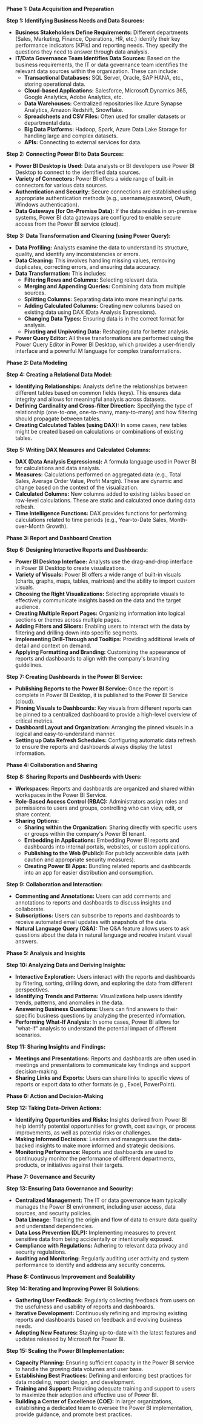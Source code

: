 

**Phase 1: Data Acquisition and Preparation**

**Step 1: Identifying Business Needs and Data Sources:**

- **Business Stakeholders Define Requirements:** Different departments (Sales, Marketing, Finance, Operations, HR, etc.) identify their key performance indicators (KPIs) and reporting needs. They specify the questions they need to answer through data analysis.
- **IT/Data Governance Team Identifies Data Sources:** Based on the business requirements, the IT or data governance team identifies the relevant data sources within the organization. These can include:
    - **Transactional Databases:** SQL Server, Oracle, SAP HANA, etc., storing operational data.
    - **Cloud-based Applications:** Salesforce, Microsoft Dynamics 365, Google Analytics, Adobe Analytics, etc.
    - **Data Warehouses:** Centralized repositories like Azure Synapse Analytics, Amazon Redshift, Snowflake.
    - **Spreadsheets and CSV Files:** Often used for smaller datasets or departmental data.
    - **Big Data Platforms:** Hadoop, Spark, Azure Data Lake Storage for handling large and complex datasets.
    - **APIs:** Connecting to external services for data.

**Step 2: Connecting Power BI to Data Sources:**

- **Power BI Desktop is Used:** Data analysts or BI developers use Power BI Desktop to connect to the identified data sources.
- **Variety of Connectors:** Power BI offers a wide range of built-in connectors for various data sources.
- **Authentication and Security:** Secure connections are established using appropriate authentication methods (e.g., username/password, OAuth, Windows authentication).
- **Data Gateways (for On-Premise Data):** If the data resides in on-premise systems, Power BI data gateways are configured to enable secure access from the Power BI service (cloud).

**Step 3: Data Transformation and Cleaning (using Power Query):**

- **Data Profiling:** Analysts examine the data to understand its structure, quality, and identify any inconsistencies or errors.
- **Data Cleaning:** This involves handling missing values, removing duplicates, correcting errors, and ensuring data accuracy.
- **Data Transformation:** This includes:
    - **Filtering Rows and Columns:** Selecting relevant data.
    - **Merging and Appending Queries:** Combining data from multiple sources.
    - **Splitting Columns:** Separating data into more meaningful parts.
    - **Adding Calculated Columns:** Creating new columns based on existing data using DAX (Data Analysis Expressions).
    - **Changing Data Types:** Ensuring data is in the correct format for analysis.
    - **Pivoting and Unpivoting Data:** Reshaping data for better analysis.
- **Power Query Editor:** All these transformations are performed using the Power Query Editor in Power BI Desktop, which provides a user-friendly interface and a powerful M language for complex transformations.

**Phase 2: Data Modeling**

**Step 4: Creating a Relational Data Model:**

- **Identifying Relationships:** Analysts define the relationships between different tables based on common fields (keys). This ensures data integrity and allows for meaningful analysis across datasets.
- **Defining Cardinality and Cross-filter Direction:** Specifying the type of relationship (one-to-one, one-to-many, many-to-many) and how filtering should propagate between tables.
- **Creating Calculated Tables (using DAX):** In some cases, new tables might be created based on calculations or combinations of existing tables.

**Step 5: Writing DAX Measures and Calculated Columns:**

- **DAX (Data Analysis Expressions):** A formula language used in Power BI for calculations and data analysis.
- **Measures:** Calculations performed on aggregated data (e.g., Total Sales, Average Order Value, Profit Margin). These are dynamic and change based on the context of the visualization.
- **Calculated Columns:** New columns added to existing tables based on row-level calculations. These are static and calculated once during data refresh.
- **Time Intelligence Functions:** DAX provides functions for performing calculations related to time periods (e.g., Year-to-Date Sales, Month-over-Month Growth).

**Phase 3: Report and Dashboard Creation**

**Step 6: Designing Interactive Reports and Dashboards:**

- **Power BI Desktop Interface:** Analysts use the drag-and-drop interface in Power BI Desktop to create visualizations.
- **Variety of Visuals:** Power BI offers a wide range of built-in visuals (charts, graphs, maps, tables, matrices) and the ability to import custom visuals.
- **Choosing the Right Visualizations:** Selecting appropriate visuals to effectively communicate insights based on the data and the target audience.
- **Creating Multiple Report Pages:** Organizing information into logical sections or themes across multiple pages.
- **Adding Filters and Slicers:** Enabling users to interact with the data by filtering and drilling down into specific segments.
- **Implementing Drill-Through and Tooltips:** Providing additional levels of detail and context on demand.
- **Applying Formatting and Branding:** Customizing the appearance of reports and dashboards to align with the company's branding guidelines.

**Step 7: Creating Dashboards in the Power BI Service:**

- **Publishing Reports to the Power BI Service:** Once the report is complete in Power BI Desktop, it is published to the Power BI Service (cloud).
- **Pinning Visuals to Dashboards:** Key visuals from different reports can be pinned to a centralized dashboard to provide a high-level overview of critical metrics.
- **Dashboard Layout and Organization:** Arranging the pinned visuals in a logical and easy-to-understand manner.
- **Setting up Data Refresh Schedules:** Configuring automatic data refresh to ensure the reports and dashboards always display the latest information.

**Phase 4: Collaboration and Sharing**

**Step 8: Sharing Reports and Dashboards with Users:**

- **Workspaces:** Reports and dashboards are organized and shared within workspaces in the Power BI Service.
- **Role-Based Access Control (RBAC):** Administrators assign roles and permissions to users and groups, controlling who can view, edit, or share content.
- **Sharing Options:**
    - **Sharing within the Organization:** Sharing directly with specific users or groups within the company's Power BI tenant.
    - **Embedding in Applications:** Embedding Power BI reports and dashboards into internal portals, websites, or custom applications.
    - **Publishing to the Web (Public):** For publicly accessible data (with caution and appropriate security measures).
    - **Creating Power BI Apps:** Bundling related reports and dashboards into an app for easier distribution and consumption.

**Step 9: Collaboration and Interaction:**

- **Commenting and Annotations:** Users can add comments and annotations to reports and dashboards to discuss insights and collaborate.
- **Subscriptions:** Users can subscribe to reports and dashboards to receive automated email updates with snapshots of the data.
- **Natural Language Query (Q&A):** The Q&A feature allows users to ask questions about the data in natural language and receive instant visual answers.

**Phase 5: Analysis and Insights**

**Step 10: Analyzing Data and Deriving Insights:**

- **Interactive Exploration:** Users interact with the reports and dashboards by filtering, sorting, drilling down, and exploring the data from different perspectives.
- **Identifying Trends and Patterns:** Visualizations help users identify trends, patterns, and anomalies in the data.
- **Answering Business Questions:** Users can find answers to their specific business questions by analyzing the presented information.
- **Performing What-If Analysis:** In some cases, Power BI allows for "what-if" analysis to understand the potential impact of different scenarios.

**Step 11: Sharing Insights and Findings:**

- **Meetings and Presentations:** Reports and dashboards are often used in meetings and presentations to communicate key findings and support decision-making.
- **Sharing Links and Exports:** Users can share links to specific views of reports or export data to other formats (e.g., Excel, PowerPoint).

**Phase 6: Action and Decision-Making**

**Step 12: Taking Data-Driven Actions:**

- **Identifying Opportunities and Risks:** Insights derived from Power BI help identify potential opportunities for growth, cost savings, or process improvements, as well as potential risks or challenges.
- **Making Informed Decisions:** Leaders and managers use the data-backed insights to make more informed and strategic decisions.
- **Monitoring Performance:** Reports and dashboards are used to continuously monitor the performance of different departments, products, or initiatives against their targets.

**Phase 7: Governance and Security**

**Step 13: Ensuring Data Governance and Security:**

- **Centralized Management:** The IT or data governance team typically manages the Power BI environment, including user access, data sources, and security policies.
- **Data Lineage:** Tracking the origin and flow of data to ensure data quality and understand dependencies.
- **Data Loss Prevention (DLP):** Implementing measures to prevent sensitive data from being accidentally or intentionally exposed.
- **Compliance with Regulations:** Adhering to relevant data privacy and security regulations.
- **Auditing and Monitoring:** Regularly auditing user activity and system performance to identify and address any security concerns.

**Phase 8: Continuous Improvement and Scalability**

**Step 14: Iterating and Improving Power BI Solutions:**

- **Gathering User Feedback:** Regularly collecting feedback from users on the usefulness and usability of reports and dashboards.
- **Iterative Development:** Continuously refining and improving existing reports and dashboards based on feedback and evolving business needs.
- **Adopting New Features:** Staying up-to-date with the latest features and updates released by Microsoft for Power BI.

**Step 15: Scaling the Power BI Implementation:**

- **Capacity Planning:** Ensuring sufficient capacity in the Power BI service to handle the growing data volumes and user base.
- **Establishing Best Practices:** Defining and enforcing best practices for data modeling, report design, and development.
- **Training and Support:** Providing adequate training and support to users to maximize their adoption and effective use of Power BI.
- **Building a Center of Excellence (COE):** In larger organizations, establishing a dedicated team to oversee the Power BI implementation, provide guidance, and promote best practices.
